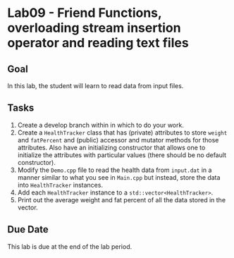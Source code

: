 # Lab09 - Friend Functions, overloading stream insertion operator and reading text files

## Goal

In this lab, the student will learn to read data from input files.

## Tasks

1. Create a develop branch within in which to do your work.
1. Create a `HealthTracker` class that has (private) attributes to store `weight` and `fatPercent` and (public) accessor and mutator methods for those attributes. Also have an initializing constructor that allows one to initialize the attributes with particular values (there should be no default constructor).
1. Modify the `Demo.cpp` file to read the health data from `input.dat` in a manner similar to what you see in `Main.cpp` but instead, store the data into `HealthTracker` instances.
1. Add each `HealthTracker` instance to a `std::vector<HealthTracker>`.
1. Print out the average weight and fat percent of all the data stored in the vector.

## Due Date

This lab is due at the end of the lab period.

